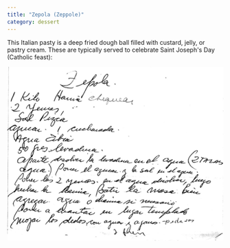 ```yaml
---
title: "Zepola (Zeppole)"
category: dessert
---
```


This Italian pasty is a deep fried dough ball filled with custard, jelly, or pastry cream. These are typically served to celebrate Saint Joseph's Day (Catholic feast):

![](/images/recipe-zepola.jpg)

